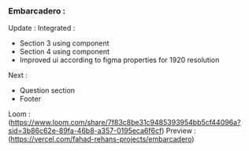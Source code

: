 ### Embarcadero :
Update : 
Integrated  :
- Section 3  using component 
- Section 4  using component
- Improved ui according to figma properties for 1920 resolution

Next : 
- Question section
- Footer


Loom : (https://www.loom.com/share/7f83c8be31c9485393954bb5cf44096a?sid=3b86c62e-89fa-46b8-a357-0195eca6f6cf)
Preview : (https://vercel.com/fahad-rehans-projects/embarcadero)
